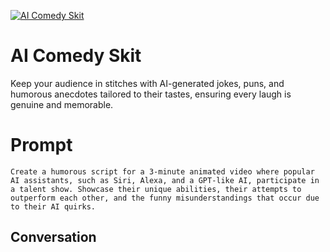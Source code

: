 
[![AI Comedy Skit](https://flow-prompt-covers.s3.us-west-1.amazonaws.com/icon/vintage/vint_10.png)]()
# AI Comedy Skit 
Keep your audience in stitches with AI-generated jokes, puns, and humorous anecdotes tailored to their tastes, ensuring every laugh is genuine and memorable.

# Prompt

```
Create a humorous script for a 3-minute animated video where popular AI assistants, such as Siri, Alexa, and a GPT-like AI, participate in a talent show. Showcase their unique abilities, their attempts to outperform each other, and the funny misunderstandings that occur due to their AI quirks.
```

## Conversation





